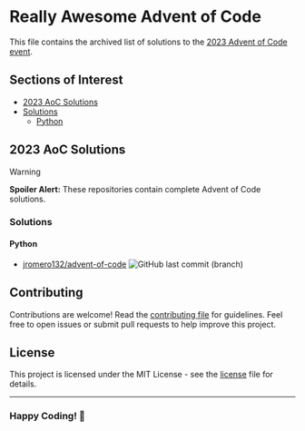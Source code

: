 # Really Awesome Advent of Code

This file contains the archived list of solutions to the [2023 Advent of Code event](https://adventofcode.com/2023).

## Sections of Interest

- [2023 AoC Solutions](#2023-aoc-solutions)
- [Solutions](#solutions)
  - [Python](#python)

## 2023 AoC Solutions

> [!WARNING]
> **Spoiler Alert:** These repositories contain complete Advent of Code solutions.

### Solutions

#### Python

- [jromero132/advent-of-code](https://github.com/jromero132/advent-of-code) ![GitHub last commit (branch)](https://img.shields.io/github/last-commit/jromero132/advent-of-code/master)

## Contributing

Contributions are welcome! Read the [contributing file](./contributing.md) for guidelines. Feel free to open issues or submit pull requests to help improve this project.

## License

This project is licensed under the MIT License - see the [license](./license) file for details.

---

### **Happy Coding!** 🚀
